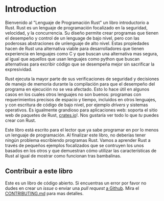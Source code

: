 # Introduction

Bienvenido al "Lenguaje de Programación Rust" un libro introductorio a Rust.
Rust es un lenguaje de programación focalizado en la seguridad, velocidad, y
la concurrencia. Su diseño permite crear programas que tienen el desempeño y
control de un lenguage de bajo nivel, pero con las poderosas abstraciones de
unlenguaje de alto nivel. Estas propiedades hacen de Rust una alternativa
viable para desarrolladores que tienen experiencia en lenguajes como C y que
buscan una alternativa mas segura, al igual que aquellos que usan lenguajes
como python que buscan alternativas para excribir código que se desempeña mejor
sin sacrificar la expresividad.

Rust ejecuta la mayor parte de sus verificaciones de seguridad y decisiones de
manejo de memoria durante la compilación para que el desempeño del programa en
ejecución no se vea afectado. Esto lo hace útil en algunos casos en los cuales
otros lenguajes no son buenos: programas con requerimientos precisos de espacio
y tiempo, incluidos en otros lenguajes, y con escritura de código de bajo nivel,
 por ejemplo *drivers* y sistemas operativos. Es igualmente grandioso para
 aplicaciones web: soporta el sitio web de paquetes de Rust, [crates.io]!.
Nos gustaría ver todo lo que *tu* puedes crear con Rust.

[crates.io]: https://crates.io/

Este libro está escrito para el lector que ya sabe programar en por lo menos un
lenguaje de programación. Al finalizar este libro, no deberías tener ningún
problema escribiendo programas Rust. Vamos a aprender Rust a través de pequeños
ejemplos focalizados que se contruyen los unos basados en los otros y que
demuestran cómo utilizar las características de Rust al igual de mostrar como
funcionan tras bambalinas.

## Contribuir a este libro

Este es un libro de código abierto. Si encuentras un error por favor no dudes en
crear un _issue_ o enviar una _pull request_ [a Github]. Mira el [CONTRIBUTING.md]
para mas detalles.

[a GitHub]: https://github.com/rust-lang/book
[CONTRIBUTING.md]: https://github.com/rust-lang/book/blob/master/CONTRIBUTING.md
